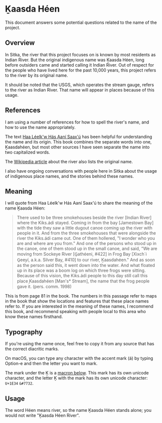 Ḵaasda Héen
===

This document answers some potential questions related to the name of the project.

## Overview

In Sitka, the river that this project focuses on is known by most residents as Indian River. But the original indigenous name was Ḵaasda Héen, long before outsiders came and started calling it Indian River. Out of respect for the people who have lived here for the past 10,000 years, this project refers to the river by its original name.

It should be noted that the USGS, which operates the stream gauge, refers to the river as Indian River. That name will appear in places because of this usage.

## References

I am using a number of references for how to spell the river's name, and how to use the name appropriately.

The text [Haa Léelk'w Hás Aaní Saax'ú](https://sealaska-heritage-store.myshopify.com/products/our-grandparents-names-on-the-land-paperback) has been helpful for understanding the name and its origin. This book combines the separate words into one, Ḵaasdahéen, but most other sources I have seen separate the name into two capitalized words.

The [Wikipedia article](https://en.wikipedia.org/wiki/Indian_River_(Alaska)) about the river also lists the original name.

I also have ongoing conversations with people here in Sitka about the usage of indigenous place names, and the stories behind these names.

## Meaning

I will quote from Haa Léelk'w Hás Aaní Saax'ú to share the meaning of the name Ḵaasda Héen:

> There used to be three smokehouses beside the river [Indian River] where the Kiks.ádi stayed. Coming in from the bay [Jamestown Bay] with the tide they saw a little dugout canoe coming up the river with people in it. And from the three smokehouses that were alongside the river the Kiks.ádi came out. One of them hollered, "I wonder who you are and where are you from." And one of the persons who stood up in the canoe, one of them stood up in the small canoe, and said, "We are moving from Sockeye River [G&#817;athéeni, #422] in Frog Bay [Xixch´i G&#817;eeyí, a.k.a. Silver Bay, #410] to our river, K&#817;aasdahéen." And as soon as the person said this, it went down into the water. And what floated up in its place was a boom log on which three frogs were sitting. Because of this vision, the Kiks.ádi people to this day still call this place &#817;Kaasdahéen [Man's* Stream], the name that the frog people gave it. (pers. comm. 1998)

This is from page 81 in the book. The numbers in this passage refer to maps in the book that show the locations and features that these place names refer to. If you are interested in the meaning of these names, I recommend this book, and recommend speaking with people local to this area who know these names firsthand.

## Typography

If you're using the name once, feel free to copy it from any source that has the correct diacritic marks.

On macOS, you can type any character with the accent mark (á) by typing Option-e and then the letter you want to mark.

The mark under the Ḵ is a [macron below](https://en.wikipedia.org/wiki/Macron_below). This mark has its own unicode character, and the letter Ḵ with the mark has its own unicode character: `U+1E34`  `&#7732`.

## Usage

The word Héen means river, so the name Ḵaasda Héen stands alone; you would not write "Ḵaasda Héen River".